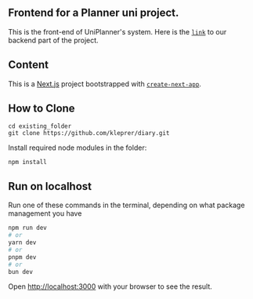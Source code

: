 ## Frontend for a Planner uni project.
This is the front-end of UniPlanner's system. Here is the [`link`](https://github.com/Sunrise443/BackendForSchedule) to our backend part of the project.

## Content

This is a [Next.js](https://nextjs.org/) project bootstrapped with [`create-next-app`](https://github.com/vercel/next.js/tree/canary/packages/create-next-app).

## How to Clone

```
cd existing_folder
git clone https://github.com/kleprer/diary.git
```

Install required node modules in the folder:

```
npm install
```

## Run on localhost 

Run one of these commands in the terminal, depending on what package management you have

```bash
npm run dev
# or
yarn dev
# or
pnpm dev
# or
bun dev
```

Open [http://localhost:3000](http://localhost:3000) with your browser to see the result.

